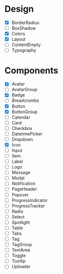 # Design

- [x] BorderRadius
- [ ] BoxShadow
- [x] Colors
- [x] Layout
- [ ] ContentEmpty
- [ ] Typography

# Components

- [x] Avatar
- [ ] AvatarGroup
- [x] Badge
- [ ] Breadcrumbs
- [x] Button
- [x] ButtonGroup
- [ ] Calendar
- [ ] Card
- [ ] Checkbox
- [ ] DatetimePicker
- [ ] Dropdown
- [x] Icon
- [ ] Input
- [ ] Item
- [ ] Label
- [ ] Logo
- [ ] Message
- [ ] Modal
- [ ] Notification
- [ ] PageHeader
- [ ] Popover
- [ ] ProgressIndicator
- [ ] ProgressTracker
- [ ] Radio
- [ ] Select
- [ ] Spotlight
- [ ] Table
- [ ] Tabs
- [ ] Tag
- [ ] TagGroup
- [ ] TextArea
- [ ] Toggle
- [ ] Tooltip
- [ ] Uploader
